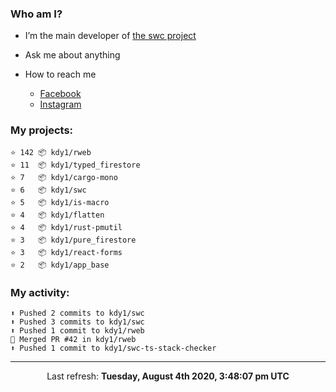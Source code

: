 ### Who am I?

- I’m the main developer of [the swc project](https://github.com/swc-project/swc)

- Ask me about anything

- How to reach me
  - [Facebook](https://www.facebook.com/profile.php?id=100024888122318)
  - [Instagram](https://www.instagram.com/kdy1123/)

### My projects:

```
⭐️ 142 📦 kdy1/rweb
⭐️ 11  📦 kdy1/typed_firestore
⭐️ 7   📦 kdy1/cargo-mono
⭐️ 6   📦 kdy1/swc
⭐️ 5   📦 kdy1/is-macro
⭐️ 4   📦 kdy1/flatten
⭐️ 4   📦 kdy1/rust-pmutil
⭐️ 3   📦 kdy1/pure_firestore
⭐️ 3   📦 kdy1/react-forms
⭐️ 2   📦 kdy1/app_base
```

### My activity:

```
⬆️ Pushed 2 commits to kdy1/swc
⬆️ Pushed 3 commits to kdy1/swc
⬆️ Pushed 1 commit to kdy1/rweb
🎉 Merged PR #42 in kdy1/rweb
⬆️ Pushed 1 commit to kdy1/swc-ts-stack-checker
```

------------
<p align="center">Last refresh: <b>Tuesday, August 4th 2020, 3:48:07 pm UTC</b></p>